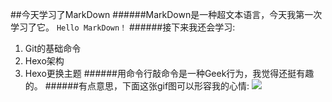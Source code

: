 ##今天学习了MarkDown
######MarkDown是一种超文本语言，今天我第一次学习了它。
``Hello MarkDown！``
######接下来我还会学习:
1. Git的基础命令
1. Hexo架构
1. Hexo更换主题
######用命令行敲命令是一种Geek行为，我觉得还挺有趣的。
######有点意思，下面这张gif图可以形容我的心情:
![](https://qgt-style.oss-cn-hangzhou.aliyuncs.com/newcoursep4/g1/g1-2-2/tenor.gif)
